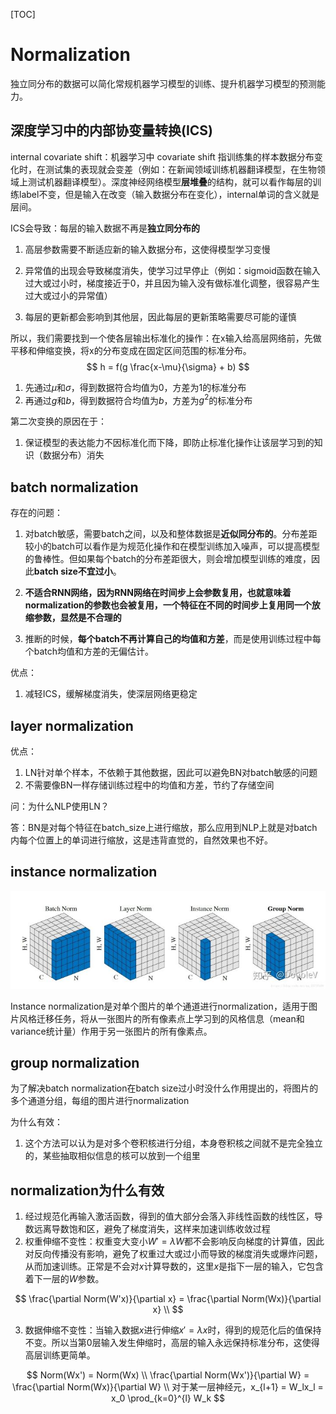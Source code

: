 [TOC]

# Normalization

独立同分布的数据可以简化常规机器学习模型的训练、提升机器学习模型的预测能力。

## 深度学习中的内部协变量转换(ICS)

internal covariate shift：机器学习中 covariate shift 指训练集的样本数据分布变化时，在测试集的表现就会变差（例如：在新闻领域训练机器翻译模型，在生物领域上测试机器翻译模型）。深度神经网络模型**层堆叠**的结构，就可以看作每层的训练label不变，但是输入在改变（输入数据分布在变化），internal单词的含义就是层间。



ICS会导致：每层的输入数据不再是**独立同分布的**

1. 高层参数需要不断适应新的输入数据分布，这使得模型学习变慢

2. 异常值的出现会导致梯度消失，使学习过早停止（例如：sigmoid函数在输入过大或过小时，梯度接近于0，并且因为输入没有做标准化调整，很容易产生过大或过小的异常值）

3. 每层的更新都会影响到其他层，因此每层的更新策略需要尽可能的谨慎



所以，我们需要找到一个使各层输出标准化的操作：在x输入给高层网络前，先做平移和伸缩变换，将x的分布变成在固定区间范围的标准分布。
$$
h = f(g \frac{x-\mu}{\sigma} + b)
$$

1. 先通过$\mu$和$\sigma$，得到数据符合均值为$0$，方差为$1$的标准分布
2. 再通过$g$和$b$，得到数据符合均值为$b$，方差为$g^2$的标准分布

第二次变换的原因在于：

1. 保证模型的表达能力不因标准化而下降，即防止标准化操作让该层学习到的知识（数据分布）消失



## batch normalization

存在的问题：

1. 对batch敏感，需要batch之间，以及和整体数据是**近似同分布的**。分布差距较小的batch可以看作是为规范化操作和在模型训练加入噪声，可以提高模型的鲁棒性。但如果每个batch的分布差距很大，则会增加模型训练的难度，因此**batch size不宜过小**。

2. **不适合RNN网络，因为RNN网络在时间步上会参数复用，也就意味着normalization的参数也会被复用，一个特征在不同的时间步上复用同一个放缩参数，显然是不合理的**
3. 推断的时候，**每个batch不再计算自己的均值和方差**，而是使用训练过程中每个batch均值和方差的无偏估计。

优点：

1. 减轻ICS，缓解梯度消失，使深层网络更稳定

## layer normalization

优点：

1. LN针对单个样本，不依赖于其他数据，因此可以避免BN对batch敏感的问题
2. 不需要像BN一样存储训练过程中的均值和方差，节约了存储空间

问：为什么NLP使用LN？

答：BN是对每个特征在batch_size上进行缩放，那么应用到NLP上就是对batch内每个位置上的单词进行缩放，这是违背直觉的，自然效果也不好。

## instance normalization

![](normalization.jpg)

Instance normalization是对单个图片的单个通道进行normalization，适用于图片风格迁移任务，将从一张图片的所有像素点上学习到的风格信息（mean和variance统计量）作用于另一张图片的所有像素点。



## group normalization

为了解决batch normalization在batch size过小时没什么作用提出的，将图片的多个通道分组，每组的图片进行normalization

为什么有效：

1. 这个方法可以认为是对多个卷积核进行分组，本身卷积核之间就不是完全独立的，某些抽取相似信息的核可以放到一个组里



## normalization为什么有效

1. 经过规范化再输入激活函数，得到的值大部分会落入非线性函数的线性区，导数远离导数饱和区，避免了梯度消失，这样来加速训练收敛过程
2. 权重伸缩不变性：权重变大变小$W'=\lambda W$都不会影响反向梯度的计算值，因此对反向传播没有影响，避免了权重过大或过小而导致的梯度消失或爆炸问题，从而加速训练。正常是不会对$x$计算导数的，这里$x$是指下一层的输入，它包含着下一层的$W$参数。

$$
\frac{\partial Norm(W'x)}{\partial x} = \frac{\partial Norm(Wx)}{\partial x} \\
$$


3. 数据伸缩不变性：当输入数据$x$进行伸缩$x'=\lambda x$时，得到的规范化后的值保持不变。所以当第0层输入发生伸缩时，高层的输入永远保持标准分布，这使得高层训练更简单。

$$
Norm(Wx') = Norm(Wx) \\
\frac{\partial Norm(Wx')}{\partial W} = \frac{\partial Norm(Wx)}{\partial W} \\
对于某一层神经元，x_{l+1} = W_lx_l = x_0 \prod_{k=0}^{l} W_k
$$
